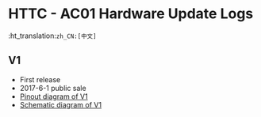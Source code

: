 # HTTC - AC01 Hardware Update Logs
:ht_translation:`zh_CN:[中文]`
## V1

- First release
- 2017-6-1 public sale
- [Pinout diagram of V1](http://resource.heltec.cn/download/CubeCell/Capsule/HTCC-AC01_PinoutDiagram.pdf)
- [Schematic diagram of V1](http://resource.heltec.cn/download/CubeCell/Capsule/Capsule_MCU.pdf)
